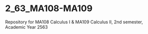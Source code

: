# 2_63_MA108-MA109
Repository for MA108 Calculus I &amp; MA109 Calculus II, 2nd semester, Academic Year 2563
